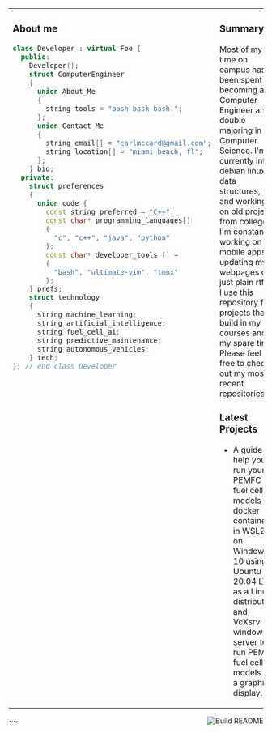 <p align="center"></p>
<table><tr><td valign="top" width="50%">

### About me

```cpp
class Developer : virtual Foo {
  public:
    Developer();
    struct ComputerEngineer
    {
      union About_Me
      {
        string tools = "bash bash bash!";
      };
      union Contact_Me
      {
        string email[] = "earlmccard@gmail.com";
        string location[] = "miami beach, fl";
      };
    } bio;
  private:
    struct preferences
    {
      union code {
        const string preferred = "C++";
        const char* programming_languages[] 
        {
          "c", "c++", "java", "python"
        };
        const char* developer_tools [] =
        {
          "bash", "ultimate-vim", "tmux"
        };
    } prefs;
    struct technology
    {
      string machine_learning;
      string artificial_intelligence;
      string fuel_cell_ai;
      string predictive_maintenance;
      string autonomous_vehicles;
    } tech;
}; // end class Developer

```
</td><td valign="top" width="50%">

### Summary
<!-- blog start -->

Most of my time on campus has been spent becoming a Computer Engineer and double majoring in Computer Science. I'm currently into debian linux, data structures, and working on old projects from college. I'm constantly working on mobile apps, updating my webpages or just plain rtfm! I use this repository for projects that I build in my courses and in my spare time. Please feel free to check out my most recent repositories!

### Latest Projects

- A guide to help you run your PEMFC fuel cell models in docker containers in WSL2 on Windows 10 using Ubuntu 20.04 LTS as a Linux distribution and VcXsrv windows X server to run PEMFC fuel cell models in a graphical display.

<!-- blog end -->

</td></tr></table>

~<a href="https://github.com/codepunkt/codepunkt/actions">~~<img src="https://github.com/codepunkt/codepunkt/workflows/Build%20README.md/badge.svg" align="right" alt="Build README">~~</a>~

<!--
**emcca029/emcca029** is a ✨ _special_ ✨ repository because its `README.md` (this file) appears on your GitHub profile.

Here are some ideas to get you started:

- 🔭 I’m currently working on ...
- 🌱 I’m currently learning ...
- 👯 I’m looking to collaborate on ...
- 🤔 I’m looking for help with ...
- 💬 Ask me about ...
- 📫 How to reach me: ...
- 😄 Pronouns: ...
- ⚡ Fun fact: ...
-->
